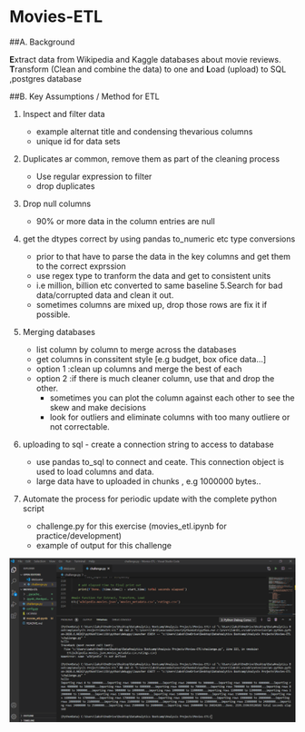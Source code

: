 # Movies-ETL

##A. Background

**E**xtract data from Wikipedia and Kaggle databases about movie reviews. 
**T**ransform (Clean and combine the data) to one and **L**oad (upload) to SQL ,postgres database

##B. Key Assumptions / Method for ETL
1. Inspect and filter data
	- example alternat title and condensing thevarious columns
	- unique id for data sets
2. Duplicates ar common, remove them as part of the cleaning process
	- Use regular expression to filter
	- drop duplicates
3. Drop null columns
	- 90% or more data in the column entries are null

4. get the dtypes correct by using pandas to_numeric etc type conversions
	- prior to that have to parse the data in the key columns and get 
them to the correct exprssion	
	- use regex type to tranform the data and get to consistent units
	 - i.e million, billion etc converted to same baseline
5.Search for bad data/corrupted data and clean it out. 
	- sometimes columns are mixed up, drop those rows are fix it if possible.

6. Merging databases
	- list column by column to merge across the databases
	- get columns in conssitent style [e.g budget, box ofice data...]
	- option 1 :clean up columns and merge the best of each
	- option 2 :if there is much cleaner column, use that and drop the other.
		- sometimes you can plot the column against each other to see the skew and make decisions
		- look for outliers and eliminate columns with too many outliere or not correctable.
7. uploading to sql
        - create a connection string to access to database
	- use pandas to_sql to connect and ceate. This connection object is used to load columns and data.
	- large data have to uploaded in chunks , e.g 1000000  bytes..

8. Automate the process for periodic update with the complete python script
	- challenge.py for this exercise (movies_etl.ipynb for practice/development)
	- example of output for this challenge

![](challenge_output.png)
	